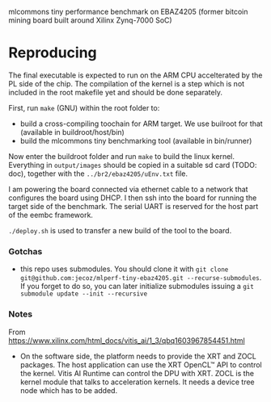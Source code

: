 mlcommons tiny performance benchmark on EBAZ4205 (former bitcoin mining board
built around Xilinx Zynq-7000 SoC)

# Reproducing
The final executable is expected to run on the ARM CPU accelterated by the PL
side of the chip.  The compilation of the kernel is a step which is not
included in the root makefile yet and should be done separately.

First, run `make` (GNU) within the root folder to:
- build a cross-compiling toochain for ARM target. We use builroot for that
  (available in buildroot/host/bin)
- build the mlcommons tiny benchmarking tool (available in bin/runner)

Now enter the buildroot folder and run `make` to build the linux kernel.
Everything in `output/images` should be copied in a suitable sd card (TODO:
doc), together with the `../br2/ebaz4205/uEnv.txt` file.

I am powering the board connected via ethernet cable to a network that
configures the board using DHCP. I then ssh into the board for running the
target side of the benchmark. The serial UART is reserved for the host part of
the eembc framework.

`./deploy.sh` is used to transfer a new build of the tool to the board.

### Gotchas
- this repo uses submodules. You should clone it with `git clone
  git@github.com:jecoz/mlperf-tiny-ebaz4205.git --recurse-submodules`. If you
forget to do so, you can later initialize submodules issuing a `git submodule
update --init --recursive`

### Notes
From https://www.xilinx.com/html_docs/vitis_ai/1_3/qbq1603967854451.html

- On the software side, the platform needs to provide the XRT and ZOCL
  packages.  The host application can use the XRT OpenCL™ API to control the
kernel. Vitis AI Runtime can control the DPU with XRT. ZOCL is the kernel
module that talks to acceleration kernels. It needs a device tree node which
has to be added.

